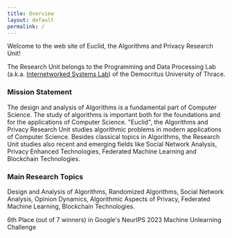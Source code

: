 ```yaml
---
title: Overview
layout: default
permalink: /
---
```

<div id="particles-js">
</div>
Welcome to the web site of Euclid, the Algorithms and Privacy Research Unit!

The Research Unit belongs to the Programming and Data Processing Lab (a.k.a. <a href="http://www.intersys-lab.org/" target="_blank">Internetworked Systems Lab</a>) of the Democritus University of Thrace.

### Mission Statement

The design and analysis of Algorithms is a fundamental part of Computer Science. The study of algorithms is important both for the foundations and for the applications of Computer Science. "Euclid", the Algorithms and Privacy Research Unit studies algorithmic problems in modern applications of Computer Science. Besides classical topics in Algorithms, the Research Unit studies also recent and emerging fields like Social Network Analysis, Privacy Enhanced Technologies, Federated Machine Learning and Blockchain Technologies.

### Main Research Topics

Design and Analysis of Algorithms, Randomized Algorithms, Social Network Analysis, Opinion Dynamics, Algorithmic Aspects of Privacy, Federated Machine Learning, Blockchain Technologies.

<a href="https://euclid.ee.duth.gr/machine-unlearning/" target="_blank">
    <i class="fa fa-trophy" aria-hidden="true"></i>
</a> 6th Place (out of 7 winners) in Google's NeurIPS 2023 Machine Unlearning Challenge

